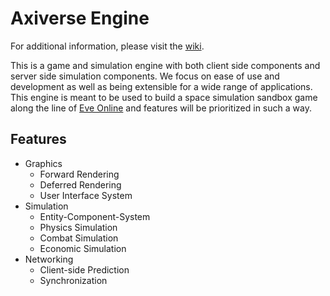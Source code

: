 # Axiverse Engine

For additional information, please visit the [wiki](https://github.com/AxiverseCode/Axiverse/wiki).

This is a game and simulation engine with both client side components and server side simulation
components. We focus on ease of use and development as well as being extensible for a wide range
of applications. This engine is meant to be used to build a space simulation sandbox game along the
line of [Eve Online](https://www.youtube.com/watch?v=ZdoQzmzg2XY) and features will be prioritized
in such a way.

## Features

- Graphics
  - Forward Rendering
  - Deferred Rendering
  - User Interface System
- Simulation
  - Entity-Component-System
  - Physics Simulation
  - Combat Simulation
  - Economic Simulation
- Networking
  - Client-side Prediction
  - Synchronization